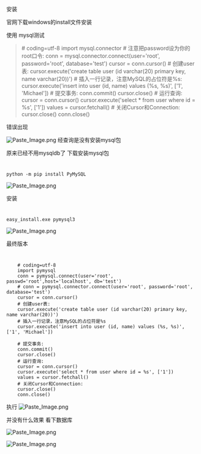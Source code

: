 安装

官网下载windows的install文件安装

使用
mysql测试

>\# coding=utf-8
import mysql.connector
\# 注意把password设为你的root口令:
conn = mysql.connector.connect(user='root', password='root', database='test')
cursor = conn.cursor()
\# 创建user表:
cursor.execute('create table user (id varchar(20) primary key, name varchar(20))')
\# 插入一行记录，注意MySQL的占位符是%s:
cursor.execute('insert into user (id, name) values (%s, %s)', ['1', 'Michael'])
\# 提交事务:
conn.commit()
cursor.close()
\# 运行查询:
cursor = conn.cursor()
cursor.execute('select * from user where id = %s', ['1'])
values = cursor.fetchall()
\# 关闭Cursor和Connection:
cursor.close()
conn.close()

错误出现

![Paste_Image.png](http://upload-images.jianshu.io/upload_images/2787821-4d0c56ac9e3dcb37.png?imageMogr2/auto-orient/strip%7CimageView2/2/w/1240)
经查询是没有安装mysql包

原来已经不用mysqldb了
下载安装mysql包
#  
    python -m pip install PyMySQL

![Paste_Image.png](http://upload-images.jianshu.io/upload_images/2787821-b612ee3cb78e9e81.png?imageMogr2/auto-orient/strip%7CimageView2/2/w/1240)


安装
# 
    easy_install.exe pymysql3

![Paste_Image.png](http://upload-images.jianshu.io/upload_images/2787821-f289a8bbd9fa63bb.png?imageMogr2/auto-orient/strip%7CimageView2/2/w/1240)


最终版本
# 
        # coding=utf-8
		import pymysql
		conn = pymysql.connect(user='root', passwd='root',host='localhost', db='test')
		# conn = pymysql.connector.connect(user='root', password='root', database='test')
		cursor = conn.cursor()
		# 创建user表:
		cursor.execute('create table user (id varchar(20) primary key, name varchar(20))')
		# 插入一行记录，注意MySQL的占位符是%s
		cursor.execute('insert into user (id, name) values (%s, %s)', ['1', 'Michael'])
		
		# 提交事务:
		conn.commit()
		cursor.close()
		# 运行查询:
		cursor = conn.cursor()
		cursor.execute('select * from user where id = %s', ['1'])
		values = cursor.fetchall()
		# 关闭Cursor和Connection:
		cursor.close()
		conn.close()

执行
![Paste_Image.png](http://upload-images.jianshu.io/upload_images/2787821-0312aab81caa3219.png?imageMogr2/auto-orient/strip%7CimageView2/2/w/1240)

并没有什么效果 
看下数据库

![Paste_Image.png](http://upload-images.jianshu.io/upload_images/2787821-6c49cfda06e9fd2a.png?imageMogr2/auto-orient/strip%7CimageView2/2/w/1240)


![Paste_Image.png](http://upload-images.jianshu.io/upload_images/2787821-94829c371d7bb2c2.png?imageMogr2/auto-orient/strip%7CimageView2/2/w/1240)
